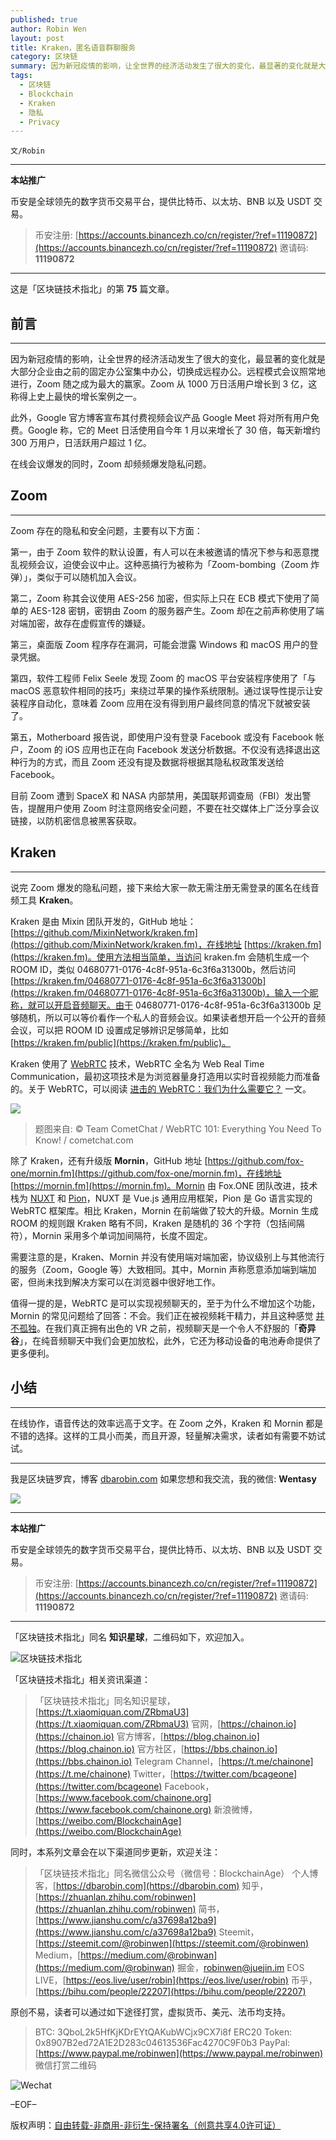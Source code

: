 ```yaml
---
published: true
author: Robin Wen
layout: post
title: Kraken，匿名语音群聊服务
category: 区块链
summary: 因为新冠疫情的影响，让全世界的经济活动发生了很大的变化，最显著的变化就是大部分企业由之前的固定办公室集中办公，切换成远程办公。远程模式会议照常地进行，Zoom 随之成为最大的赢家。Zoom 从 1000 万日活用户增长到 3 亿，这称得上史上最快的增长案例之一。此外，Google 官方博客宣布其付费视频会议产品 Google Meet 将对所有用户免费。Google 称，它的 Meet 日活使用自今年 1 月以来增长了 30 倍，每天新增约 300 万用户，日活跃用户超过 1 亿。在线会议爆发的同时，Zoom 却频频爆发隐私问题。在线协作，语音传达的效率远高于文字。在 Zoom 之外，Kraken 和 Mornin 都是不错的选择。这样的工具小而美，而且开源，轻量解决需求，读者如有需要不妨试试。
tags:
  - 区块链
  - Blockchain
  - Kraken
  - 隐私
  - Privacy
---
```


`文/Robin`

***

**本站推广**

币安是全球领先的数字货币交易平台，提供比特币、以太坊、BNB 以及 USDT 交易。

> 币安注册: [https://accounts.binancezh.co/cn/register/?ref=11190872](https://accounts.binancezh.co/cn/register/?ref=11190872)
> 邀请码: **11190872**

***

这是「区块链技术指北」的第 **75** 篇文章。

## 前言
***

因为新冠疫情的影响，让全世界的经济活动发生了很大的变化，最显著的变化就是大部分企业由之前的固定办公室集中办公，切换成远程办公。远程模式会议照常地进行，Zoom 随之成为最大的赢家。Zoom 从 1000 万日活用户增长到 3 亿，这称得上史上最快的增长案例之一。

此外，Google 官方博客宣布其付费视频会议产品 Google Meet 将对所有用户免费。Google 称，它的 Meet 日活使用自今年 1 月以来增长了 30 倍，每天新增约 300 万用户，日活跃用户超过 1 亿。

在线会议爆发的同时，Zoom 却频频爆发隐私问题。

## Zoom
***

Zoom 存在的隐私和安全问题，主要有以下方面：

第一，由于 Zoom 软件的默认设置，有人可以在未被邀请的情况下参与和恶意搅乱视频会议，迫使会议中止。这种恶搞行为被称为「Zoom-bombing（Zoom 炸弹）」，类似于可以随机加入会议。

第二，Zoom 称其会议使用 AES-256 加密，但实际上只在 ECB 模式下使用了简单的 AES-128 密钥，密钥由 Zoom 的服务器产生。Zoom 却在之前声称使用了端对端加密，故存在虚假宣传的嫌疑。

第三，桌面版 Zoom 程序存在漏洞，可能会泄露 Windows 和 macOS 用户的登录凭据。

第四，软件工程师 Felix Seele 发现 Zoom 的 macOS 平台安装程序使用了「与 macOS 恶意软件相同的技巧」来绕过苹果的操作系统限制。通过误导性提示让安装程序自动化，意味着 Zoom 应用在没有得到用户最终同意的情况下就被安装了。

第五，Motherboard 报告说，即使用户没有登录 Facebook 或没有 Facebook 帐户，Zoom 的 iOS 应用也正在向 Facebook 发送分析数据。不仅没有选择退出这种行为的方式，而且 Zoom 还没有提及数据将根据其隐私权政策发送给 Facebook。

目前 Zoom 遭到 SpaceX 和 NASA 内部禁用，美国联邦调查局（FBI）发出警告，提醒用户使用 Zoom 时注意网络安全问题，不要在社交媒体上广泛分享会议链接，以防机密信息被黑客获取。

## Kraken
***

说完 Zoom 爆发的隐私问题，接下来给大家一款无需注册无需登录的匿名在线音频工具 **Kraken**。

Kraken 是由 Mixin 团队开发的，GitHub 地址：[https://github.com/MixinNetwork/kraken.fm](https://github.com/MixinNetwork/kraken.fm)，在线地址 [https://kraken.fm](https://kraken.fm)。使用方法相当简单，当访问 kraken.fm 会随机生成一个 ROOM ID，类似 04680771-0176-4c8f-951a-6c3f6a31300b，然后访问 [https://kraken.fm/04680771-0176-4c8f-951a-6c3f6a31300b](https://kraken.fm/04680771-0176-4c8f-951a-6c3f6a31300b)，输入一个昵称，就可以开启音频聊天。由于 04680771-0176-4c8f-951a-6c3f6a31300b 足够随机，所以可以等价看作一个私人的音频会议。如果读者想开启一个公开的音频会议，可以把 ROOM ID 设置成足够辨识足够简单，比如 [https://kraken.fm/public](https://kraken.fm/public)。

Kraken 使用了 [WebRTC](https://webrtc.org) 技术，WebRTC 全名为 Web Real Time Communication，最初这项技术是为浏览器量身打造用以实时音视频能力而准备的。关于 WebRTC，可以阅读 [进击的 WebRTC：我们为什么需要它？](https://www.infoq.cn/article/why-do-we-need-webrtc) 一文。

![](https://cdn.dbarobin.com/nnp506m.png)

> 题图来自: © Team CometChat / WebRTC 101: Everything You Need To Know! / cometchat.com

除了 Kraken，还有升级版 **Mornin**，GitHub 地址 [https://github.com/fox-one/mornin.fm](https://github.com/fox-one/mornin.fm)，在线地址 [https://mornin.fm](https://mornin.fm)。Mornin 由 Fox.ONE 团队改进，技术栈为 [NUXT](https://nuxtjs.org) 和 [Pion](https://pion.ly)，NUXT 是 Vue.js 通用应用框架，Pion 是 Go 语言实现的 WebRTC 框架库。相比 Kraken，Mornin 在前端做了较大的升级。Mornin 生成 ROOM 的规则跟 Kraken 略有不同，Kraken 是随机的 36 个字符（包括间隔符），Mornin 采用多个单词加间隔符，长度不固定。

需要注意的是，Kraken、Mornin 并没有使用端对端加密，协议级别上与其他流行的服务（Zoom，Google 等）大致相同。其中，Mornin 声称愿意添加端到端加密，但尚未找到解决方案可以在浏览器中很好地工作。

值得一提的是，WebRTC 是可以实现视频聊天的，至于为什么不增加这个功能，Mornin 的常见问题给了回答：不会。我们正在被视频耗干精力，并且这种感觉 [并不孤独](https://twitter.com/benthompson/status/1255648721309626369)。在我们真正拥有出色的 VR 之前，视频聊天是一个令人不舒服的「**奇异谷**」，在纯音频聊天中我们会更加放松，此外，它还为移动设备的电池寿命提供了更多便利。

## 小结
***

在线协作，语音传达的效率远高于文字。在 Zoom 之外，Kraken 和 Mornin 都是不错的选择。这样的工具小而美，而且开源，轻量解决需求，读者如有需要不妨试试。

***

我是区块链罗宾，博客 [dbarobin.com](https://dbarobin.com/)
如果您想和我交流，我的微信: **Wentasy**

![](https://cdn.dbarobin.com/w0wignb.png)

***

**本站推广**

币安是全球领先的数字货币交易平台，提供比特币、以太坊、BNB 以及 USDT 交易。

> 币安注册: [https://accounts.binancezh.co/cn/register/?ref=11190872](https://accounts.binancezh.co/cn/register/?ref=11190872)
> 邀请码: **11190872**

***

「区块链技术指北」同名 **知识星球**，二维码如下，欢迎加入。

![区块链技术指北](https://cdn.dbarobin.com/3YzonTR.png)

「区块链技术指北」相关资讯渠道：

> 「区块链技术指北」同名知识星球，[https://t.xiaomiquan.com/ZRbmaU3](https://t.xiaomiquan.com/ZRbmaU3)
> 官网，[https://chainon.io](https://chainon.io)
> 官方博客，[https://blog.chainon.io](https://blog.chainon.io)
> 官方社区，[https://bbs.chainon.io](https://bbs.chainon.io)
> Telegram Channel，[https://t.me/chainone](https://t.me/chainone)
> Twitter，[https://twitter.com/bcageone](https://twitter.com/bcageone)
> Facebook，[https://www.facebook.com/chainone.org](https://www.facebook.com/chainone.org)
> 新浪微博，[https://weibo.com/BlockchainAge](https://weibo.com/BlockchainAge)

同时，本系列文章会在以下渠道同步更新，欢迎关注：

> 「区块链技术指北」同名微信公众号（微信号：BlockchainAge）
> 个人博客，[https://dbarobin.com](https://dbarobin.com)
> 知乎，[https://zhuanlan.zhihu.com/robinwen](https://zhuanlan.zhihu.com/robinwen)
> 简书，[https://www.jianshu.com/c/a37698a12ba9](https://www.jianshu.com/c/a37698a12ba9)
> Steemit，[https://steemit.com/@robinwen](https://steemit.com/@robinwen)
> Medium，[https://medium.com/@robinwan](https://medium.com/@robinwan)
> 掘金，[robinwen@juejin.im](https://juejin.im/user/5673ccae60b2260ee435f89a/posts)
> EOS LIVE，[https://eos.live/user/robin](https://eos.live/user/robin)
> 币乎，[https://bihu.com/people/22207](https://bihu.com/people/22207)

原创不易，读者可以通过如下途径打赏，虚拟货币、美元、法币均支持。

> BTC: 3QboL2k5HfKjKDrEYtQAKubWCjx9CX7i8f
> ERC20 Token: 0x8907B2ed72A1E2D283c04613536Fac4270C9F0b3
> PayPal: [https://www.paypal.me/robinwen](https://www.paypal.me/robinwen)
> 微信打赏二维码

![Wechat](https://cdn.dbarobin.com/SzoNl5b.jpg)

–EOF–

版权声明：[自由转载-非商用-非衍生-保持署名（创意共享4.0许可证）](http://creativecommons.org/licenses/by-nc-nd/4.0/deed.zh)
